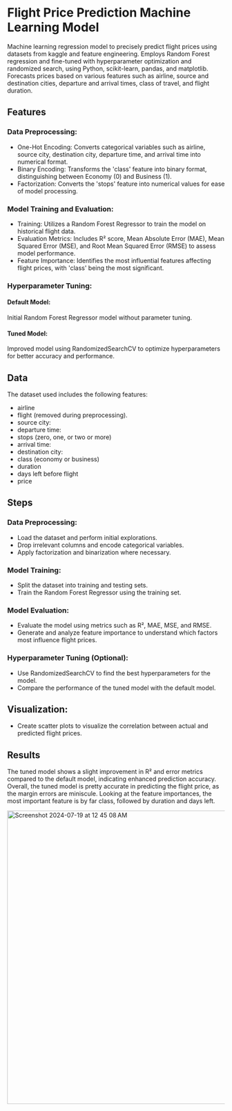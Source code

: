 # Flight Price Prediction Machine Learning Model
Machine learning regression model to precisely predict flight prices using datasets from kaggle and feature engineering. Employs Random Forest regression and fine-tuned with hyperparameter optimization and randomized search, using Python, scikit-learn, pandas, and matplotlib. Forecasts prices based on various features such as airline, source and destination cities, departure and arrival times, class of travel, and flight duration.

## Features
### Data Preprocessing:
* One-Hot Encoding: Converts categorical variables such as airline, source city, destination city, departure time, and arrival time into numerical format.
* Binary Encoding: Transforms the 'class' feature into binary format, distinguishing between Economy (0) and Business (1).
* Factorization: Converts the 'stops' feature into numerical values for ease of model processing.

### Model Training and Evaluation:
* Training: Utilizes a Random Forest Regressor to train the model on historical flight data.
* Evaluation Metrics: Includes R² score, Mean Absolute Error (MAE), Mean Squared Error (MSE), and Root Mean Squared Error (RMSE) to assess model performance.
* Feature Importance: Identifies the most influential features affecting flight prices, with 'class' being the most significant.

### Hyperparameter Tuning:
#### Default Model:
Initial Random Forest Regressor model without parameter tuning.
#### Tuned Model:
Improved model using RandomizedSearchCV to optimize hyperparameters for better accuracy and performance.

## Data
The dataset used includes the following features:
* airline
* flight (removed during preprocessing).
* source city:
* departure time:
* stops (zero, one, or two or more)
* arrival time:
* destination city:
* class (economy or business)
* duration
* days left before flight
* price

## Steps
### Data Preprocessing:
* Load the dataset and perform initial explorations.
* Drop irrelevant columns and encode categorical variables.
* Apply factorization and binarization where necessary.

### Model Training:
* Split the dataset into training and testing sets.
* Train the Random Forest Regressor using the training set.

### Model Evaluation:
* Evaluate the model using metrics such as R², MAE, MSE, and RMSE.
* Generate and analyze feature importance to understand which factors most influence flight prices.

### Hyperparameter Tuning (Optional):
* Use RandomizedSearchCV to find the best hyperparameters for the model.
* Compare the performance of the tuned model with the default model.

## Visualization:
* Create scatter plots to visualize the correlation between actual and predicted flight prices.

## Results
The tuned model shows a slight improvement in R² and error metrics compared to the default model, indicating enhanced prediction accuracy. Overall, the tuned model is pretty accurate in predicting the flight price, as the margin errors are miniscule. Looking at the feature importances, the most important feature is by far class, followed by duration and days left.

<img width="680" alt="Screenshot 2024-07-19 at 12 45 08 AM" src="https://github.com/user-attachments/assets/b15b8286-498a-413a-8222-4a91f2f45c7c">
